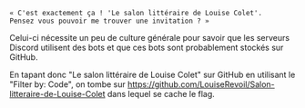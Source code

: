     « C'est exactement ça ! 'Le salon littéraire de Louise Colet'.
    Pensez vous pouvoir me trouver une invitation ? »

Celui-ci nécessite un peu de culture générale pour savoir que les serveurs Discord utilisent des bots et que ces bots sont probablement stockés sur GitHub.

En tapant donc "Le salon littéraire de Louise Colet" sur GitHub en utilisant le "Filter by: Code", on tombe sur https://github.com/LouiseRevoil/Salon-litteraire-de-Louise-Colet dans lequel se cache le flag.